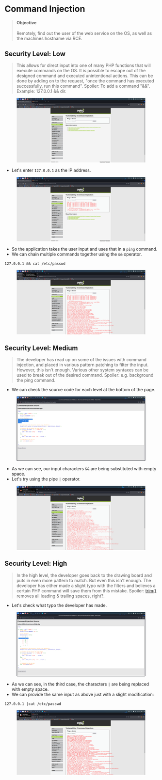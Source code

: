 # Command Injection

> #### Objective
>
> Remotely, find out the user of the web service on the OS, as well as the machines hostname via RCE.

##

## Security Level: Low

> This allows for direct input into one of many PHP functions that will execute commands on the OS. It is possible to escape out of the designed command and executed unintentional actions. This can be done by adding on to the request, "once the command has executed successfully, run this command". Spoiler: To add a command "&&". Example: 127.0.0.1 && dir.&#x20;

<figure><img src="../.gitbook/assets/1 (44).png" alt=""><figcaption></figcaption></figure>

* Let's enter `127.0.0.1` as the IP address.&#x20;

<figure><img src="../.gitbook/assets/2 (41).png" alt=""><figcaption></figcaption></figure>

* So the application takes the user input and uses that in a `ping` command.
* We can chain multiple commands together using the `&&` operator.

```
127.0.0.1 && cat /etc/passwd
```

<figure><img src="../.gitbook/assets/3 (38).png" alt=""><figcaption></figcaption></figure>

##

## Security Level: Medium

> The developer has read up on some of the issues with command injection, and placed in various pattern patching to filter the input. However, this isn't enough. Various other system syntaxes can be used to break out of the desired command. Spoiler: e.g. background the ping command.

* We can check the source code for each level at the bottom of the page.

<figure><img src="../.gitbook/assets/4 (35).png" alt=""><figcaption></figcaption></figure>

* As we can see, our input characters `&&` are being substituted with empty space.
* Let's try using the pipe `|` operator.&#x20;

<figure><img src="../.gitbook/assets/5 (35).png" alt=""><figcaption></figcaption></figure>

##

## Security Level: High

> In the high level, the developer goes back to the drawing board and puts in even more pattern to match. But even this isn't enough. The developer has either made a slight typo with the filters and believes a certain PHP command will save them from this mistake. Spoiler: [trim()](https://secure.php.net/manual/en/function.trim.php) removes all leading & trailing spaces, right?.

* Let's check what typo the developer has made.

<figure><img src="../.gitbook/assets/6 (35).png" alt=""><figcaption></figcaption></figure>

* As we can see, in the third case, the characters `|` are being replaced with empty space.
* We can provide the same input as above just with a slight modification:

```
127.0.0.1 |cat /etc/passwd
```

<figure><img src="../.gitbook/assets/7 (31).png" alt=""><figcaption></figcaption></figure>
